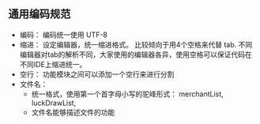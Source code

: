 ## 通用编码规范
* 编码： 编码统一使用 UTF-8
* 缩进： 设定编辑器，统一缩进格式。 比较倾向于用4个空格来代替 tab. 不同编辑器对tab的解析不同，大家使用的编辑器各异，使用空格可以保证代码在不同IDE上缩进统一。
* 空行： 功能模块之间可以添加一个空行来进行分割
* 文件名： 
    * 统一格式，使用第一个首字母小写的驼峰形式： merchantList, luckDrawList,
    * 文件名能够描述文件的功能